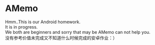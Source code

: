 # AMemo
Hmm..This is our Android homework. <br>
It is in progress.<br>
We both are beginners and sorry that may be AMemo can not help you.<br>
没有参考价值未完成又不知道什么时候完成的安卓作业：）
